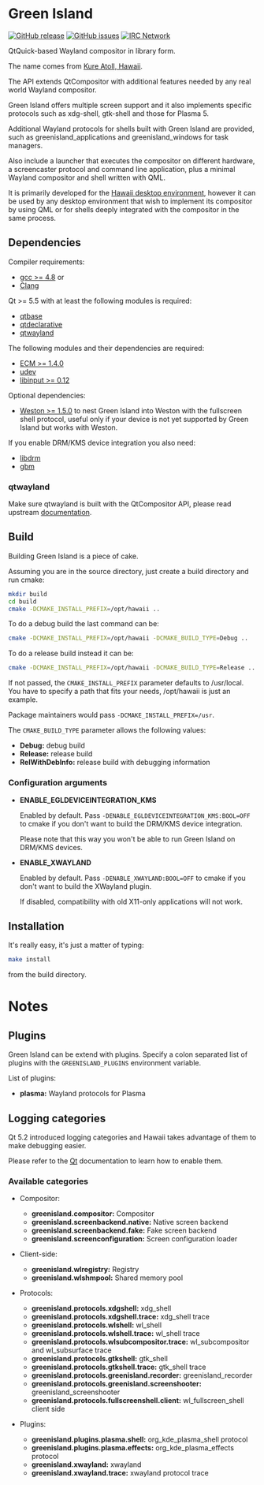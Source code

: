 Green Island
============

[![GitHub release](https://img.shields.io/github/release/greenisland/greenisland.svg)](https://github.com/greenisland/greenisland)
[![GitHub issues](https://img.shields.io/github/issues/greenisland/greenisland.svg)](https://github.com/greenisland/greenisland/issues)
[![IRC Network](https://img.shields.io/badge/irc-freenode-blue.svg "IRC Freenode")](https://webchat.freenode.net/?channels=hawaii-desktop)

QtQuick-based Wayland compositor in library form.

The name comes from [Kure Atoll, Hawaii](http://en.wikipedia.org/wiki/Green_Island,_Hawaii).

The API extends QtCompositor with additional features needed by any real world
Wayland compositor.

Green Island offers multiple screen support and it also implements specific
protocols such as xdg-shell, gtk-shell and those for Plasma 5.

Additional Wayland protocols for shells built with Green Island are provided,
such as greenisland_applications and greenisland_windows for task managers.

Also include a launcher that executes the compositor on different hardware,
a screencaster protocol and command line application, plus a
minimal Wayland compositor and shell written with QML.

It is primarily developed for the [Hawaii desktop environment](https://github.com/hawaii-desktop),
however it can be used by any desktop environment that wish to implement
its compositor by using QML or for shells deeply integrated with the compositor
in the same process.

## Dependencies

Compiler requirements:

* [gcc >= 4.8](https://gcc.gnu.org/gcc-4.8/) or
* [Clang](http://clang.llvm.org/)

Qt >= 5.5 with at least the following modules is required:

* [qtbase](http://code.qt.io/cgit/qt/qtbase.git)
* [qtdeclarative](http://code.qt.io/cgit/qt/qtdeclarative.git)
* [qtwayland](http://code.qt.io/cgit/qt/qtwayland.git)

The following modules and their dependencies are required:

* [ECM >= 1.4.0](http://quickgit.kde.org/?p=extra-cmake-modules.git)
* [udev](http://www.freedesktop.org/software/systemd/libudev/)
* [libinput >= 0.12](http://www.freedesktop.org/wiki/Software/libinput/)

Optional dependencies:

* [Weston >= 1.5.0](http://wayland.freedesktop.org) to nest Green Island into
  Weston with the fullscreen shell protocol, useful only if your device is not
  yet supported by Green Island but works with Weston.

If you enable DRM/KMS device integration you also need:

* [libdrm](https://wiki.freedesktop.org/dri/)
* [gbm](http://www.mesa3d.org)

### qtwayland

Make sure qtwayland is built with the QtCompositor API, please read
upstream [documentation](http://code.qt.io/cgit/qt/qtwayland.git/tree/README?h=5.5).

## Build

Building Green Island is a piece of cake.

Assuming you are in the source directory, just create a build directory
and run cmake:

```sh
mkdir build
cd build
cmake -DCMAKE_INSTALL_PREFIX=/opt/hawaii ..
```

To do a debug build the last command can be:

```sh
cmake -DCMAKE_INSTALL_PREFIX=/opt/hawaii -DCMAKE_BUILD_TYPE=Debug ..
```

To do a release build instead it can be:

```sh
cmake -DCMAKE_INSTALL_PREFIX=/opt/hawaii -DCMAKE_BUILD_TYPE=Release ..
```

If not passed, the `CMAKE_INSTALL_PREFIX` parameter defaults to /usr/local.
You have to specify a path that fits your needs, /opt/hawaii is just an example.

Package maintainers would pass `-DCMAKE_INSTALL_PREFIX=/usr`.

The `CMAKE_BUILD_TYPE` parameter allows the following values:

* **Debug:** debug build
* **Release:** release build
* **RelWithDebInfo:** release build with debugging information

### Configuration arguments

* **ENABLE_EGLDEVICEINTEGRATION_KMS**

  Enabled by default. Pass `-DENABLE_EGLDEVICEINTEGRATION_KMS:BOOL=OFF`
  to cmake if you don't want to build the DRM/KMS device integration.

  Please note that this way you won't be able to run Green Island
  on DRM/KMS devices.

* **ENABLE_XWAYLAND**

  Enabled by default. Pass `-DENABLE_XWAYLAND:BOOL=OFF` to cmake if
  you don't want to build the XWayland plugin.

  If disabled, compatibility with old X11-only applications will
  not work.

## Installation

It's really easy, it's just a matter of typing:

```sh
make install
```

from the build directory.

# Notes

## Plugins

Green Island can be extend with plugins.
Specify a colon separated list of plugins with the ``GREENISLAND_PLUGINS``
environment variable.

List of plugins:

* **plasma:** Wayland protocols for Plasma

## Logging categories

Qt 5.2 introduced logging categories and Hawaii takes advantage of
them to make debugging easier.

Please refer to the [Qt](http://doc.qt.io/qt-5/qloggingcategory.html) documentation
to learn how to enable them.

### Available categories

* Compositor:
  * **greenisland.compositor:** Compositor
  * **greenisland.screenbackend.native:** Native screen backend
  * **greenisland.screenbackend.fake:** Fake screen backend
  * **greenisland.screenconfiguration:** Screen configuration loader

* Client-side:
  * **greenisland.wlregistry:** Registry
  * **greenisland.wlshmpool:** Shared memory pool

* Protocols:
  * **greenisland.protocols.xdgshell:** xdg_shell
  * **greenisland.protocols.xdgshell.trace:** xdg_shell trace
  * **greenisland.protocols.wlshell:** wl_shell
  * **greenisland.protocols.wlshell.trace:** wl_shell trace
  * **greenisland.protocols.wlsubcompositor.trace:** wl_subcompositor and wl_subsurface trace
  * **greenisland.protocols.gtkshell:** gtk_shell
  * **greenisland.protocols.gtkshell.trace:** gtk_shell trace
  * **greenisland.protocols.greenisland.recorder:** greenisland_recorder
  * **greenisland.protocols.greenisland.screenshooter:** greenisland_screenshooter
  * **greenisland.protocols.fullscreenshell.client:** wl_fullscreen_shell client side

* Plugins:
  * **greenisland.plugins.plasma.shell:** org_kde_plasma_shell protocol
  * **greenisland.plugins.plasma.effects:** org_kde_plasma_effects protocol
  * **greenisland.xwayland:** xwayland
  * **greenisland.xwayland.trace:** xwayland protocol trace

